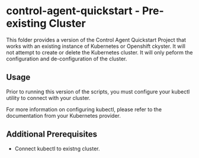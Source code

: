 # control-agent-quickstart - Pre-existing Cluster

This folder provides a version of the Control Agent Quickstart Project that works with an existing instance of Kubernetes or Openshift ckyster.   It will not attempt to create or delete the Kubernetes cluster.  It will only peform the configuration and de-configuration of the cluster.  

## Usage

Prior to running this version of the scripts, you must configure your kubectl
utility to connect with your cluster.

For more information on configuring kubectl, please refer to the documentation from your Kubernetes provider.

## Additional Prerequisites

- Connect kubectl to existng cluster.
